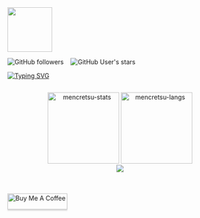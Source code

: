 <div id="header" align="left">
  <img src="https://media.tenor.com/EKp21uU48CsAAAAi/discordtag.gif" width="100"/> 
</div>

<img alt="GitHub followers" src="https://img.shields.io/github/followers/mencretsu?style=social"> &nbsp;&nbsp; 
<img alt="GitHub User's stars" src="https://img.shields.io/github/stars/mencretsu?style=social"/>

<a href="https://git.io/typing-svg"><img src="https://readme-typing-svg.herokuapp.com?font=Ubuntu&size=26&duration=3000&pause=3000&random=false&width=435&lines=Welcome+to+iz's+Github+profile" alt="Typing SVG" /></a>
## 

<div align="center">
<img height="160em" src="https://github-readme-stats.vercel.app/api/?username=mencretsu&layout=compact&show_icons=true&theme=algolia" alt="mencretsu-stats"/>
<img height="160em" src="https://github-readme-stats.vercel.app/api/top-langs/?username=mencretsu&layout=compact&show_icon=true&theme=algolia" alt="mencretsu-langs"/>
</div>
<div align="center">
  <img src="http://github-readme-streak-stats.herokuapp.com?user=mencretsu&theme=algolia&background=0d1117&hide_border=false" />
  <!-- <img src="https://peaceful-beyond-61134.herokuapp.com/graph?username=mencretsu&theme=react-dark"/> -->
</div><br><br>

<a href="https://www.buymeacoffee.com/mencretsu" target="_blank"><img src="https://www.buymeacoffee.com/assets/img/guidelines/download-assets-sm-1.svg" alt="Buy Me A Coffee" style="height: 36px !important;width: 134px !important;box-shadow: 0px 3px 2px 0px rgba(190, 190, 190, 0.5) !important;-webkit-box-shadow: 0px 3px 2px 0px rgba(190, 190, 190, 0.5) !important;" ></a>
